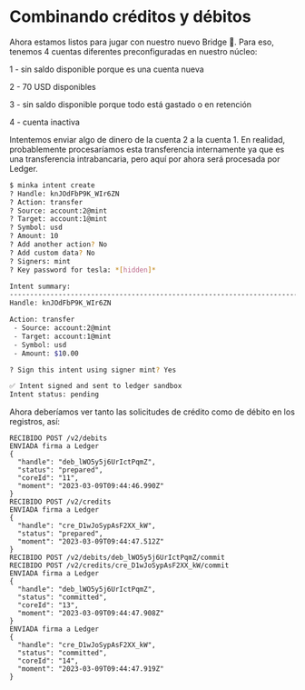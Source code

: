 # Combinando créditos y débitos

Ahora estamos listos para jugar con nuestro nuevo Bridge 🥳. Para eso, tenemos 4 cuentas diferentes preconfiguradas en nuestro núcleo:

1 - sin saldo disponible porque es una cuenta nueva

2 - 70 USD disponibles

3 - sin saldo disponible porque todo está gastado o en retención

4 - cuenta inactiva

Intentemos enviar algo de dinero de la cuenta 2 a la cuenta 1. En realidad, probablemente procesaríamos esta transferencia internamente ya que es una transferencia intrabancaria, pero aquí por ahora será procesada por Ledger.

```bash
$ minka intent create
? Handle: knJOdFbP9K_WIr6ZN
? Action: transfer
? Source: account:2@mint
? Target: account:1@mint
? Symbol: usd
? Amount: 10
? Add another action? No
? Add custom data? No
? Signers: mint
? Key password for tesla: *[hidden]*

Intent summary:
------------------------------------------------------------------------
Handle: knJOdFbP9K_WIr6ZN

Action: transfer
 - Source: account:2@mint
 - Target: account:1@mint
 - Symbol: usd
 - Amount: $10.00

? Sign this intent using signer mint? Yes

✅ Intent signed and sent to ledger sandbox
Intent status: pending
```

Ahora deberíamos ver tanto las solicitudes de crédito como de débito en los registros, así:

```
RECIBIDO POST /v2/debits
ENVIADA firma a Ledger
{
  "handle": "deb_lWO5y5j6UrIctPqmZ",
  "status": "prepared",
  "coreId": "11",
  "moment": "2023-03-09T09:44:46.990Z"
}
RECIBIDO POST /v2/credits
ENVIADA firma a Ledger
{
  "handle": "cre_D1wJoSypAsF2XX_kW",
  "status": "prepared",
  "moment": "2023-03-09T09:44:47.512Z"
}
RECIBIDO POST /v2/debits/deb_lWO5y5j6UrIctPqmZ/commit
RECIBIDO POST /v2/credits/cre_D1wJoSypAsF2XX_kW/commit
ENVIADA firma a Ledger
{
  "handle": "deb_lWO5y5j6UrIctPqmZ",
  "status": "committed",
  "coreId": "13",
  "moment": "2023-03-09T09:44:47.908Z"
}
ENVIADA firma a Ledger
{
  "handle": "cre_D1wJoSypAsF2XX_kW",
  "status": "committed",
  "coreId": "14",
  "moment": "2023-03-09T09:44:47.919Z"
}

```
